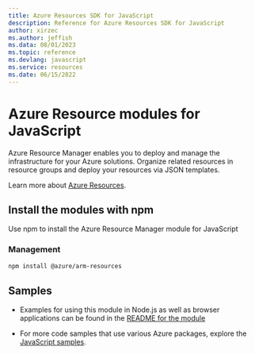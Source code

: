 ```yaml
---
title: Azure Resources SDK for JavaScript
description: Reference for Azure Resources SDK for JavaScript
author: xirzec
ms.author: jeffish
ms.data: 08/01/2023
ms.topic: reference
ms.devlang: javascript
ms.service: resources
ms.date: 06/15/2022
---
```

# Azure Resource modules for JavaScript

Azure Resource Manager enables you to deploy and manage the infrastructure for your Azure solutions. Organize related resources in resource groups and deploy your resources via JSON templates.

Learn more about [Azure Resources](https://docs.microsoft.com/azure/azure-resource-manager/).

## Install the modules with npm

Use npm to install the Azure Resource Manager module for JavaScript

### Management

```bash
npm install @azure/arm-resources
```

## Samples

* Examples for using this module in Node.js as well as browser applications can be found in the [README for the module](https://www.npmjs.com/package/@azure/arm-resources)

* For more code samples that use various Azure packages, explore the [JavaScript samples](https://docs.microsoft.com/samples/browse/?languages=javascript).